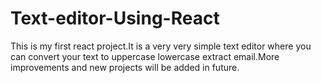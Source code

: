 # Text-editor-Using-React
This is my first react project.It is a very very simple text editor where you can convert your text to uppercase lowercase extract email.More improvements and new projects will be added in future.
